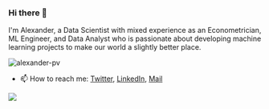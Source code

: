 ### Hi there 👋

I'm Alexander, a Data Scientist with mixed experience as an Econometrician, ML Engineer, and Data Analyst who is passionate about developing machine learning projects to make our world a slightly better place.

<p align="left"> <img src="https://komarev.com/ghpvc/?username=alexander-pv&label=Profile%20views&color=0e75b6&style=flat" alt="alexander-pv" /> </p>


- 📫 How to reach me: [Twitter](https://twitter.com/alralp), [LinkedIn](https://www.linkedin.com/in/alrap/), [Mail](mailto:alr.popkov@gmail.com)

<!--
**alexander-pv/alexander-pv** is a ✨ _special_ ✨ repository because its `README.md` (this file) appears on your GitHub profile.

Here are some ideas to get you started:

- 🔭 I’m currently working on ...
- 🌱 I’m currently learning ...
- 👯 I’m looking to collaborate on ...
- 🤔 I’m looking for help with ...
- 💬 Ask me about ...
- 📫 How to reach me: ...
- 😄 Pronouns: ...
- ⚡ Fun fact: ...
-->

![](https://hit.yhype.me/github/profile?user_id=30959770)
